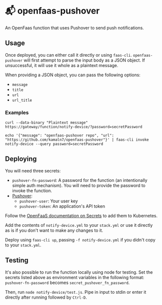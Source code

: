 # 📬 openfaas-pushover

An OpenFaas function that uses Pushover to send push notifications.

## Usage

Once deployed, you can either call it directly or using `faas-cli`. `openfaas-pushover` will first attempt to parse the input body as a JSON object. If unsuccessful, it will use it whole as a plaintext message.

When providing a JSON object, you can pass the following options:

- `message`
- `title`
- `url`
- `url_title`

### Examples

```
curl --data-binary "Plaintext message" https://gateway/function/notify-device/?password=secretPassword
```

```
echo '{"message": "openfaas-pushover repo", "url": "https://github.com/kamaln7/openfaas-pushover"}' | faas-cli invoke notify-device --query password=secretPassword
```

## Deploying

You will need three secrets:

- `pushover-fn-password`: A password for the function (an intentionally simple auth mechanism). You will need to provide the password to invoke the function.
- [Pushover](https://pushover.net/):
  - `pushover-user`: Your user key
  - `pushover-token`: An application's API token

Follow the [OpenFaaS documentation on Secrets](https://docs.openfaas.com/reference/secrets/) to add them to Kubernetes.

Add the contents of `notify-device.yml` to your `stack.yml` or use it directly as is if you don't want to make any changes to it.

Deploy using `faas-cli up`, passing `-f notify-device.yml` if you didn't copy to your `stack.yml`.

## Testing

It's also possible to run the function locally using node for testing. Set the secrets listed above as environment variables in the following format: `pushover-fn-password` becomes `secret_pushover_fn_password`.

Then, run `node notify-device/test.js`. Pipe in input to stdin or enter it directly after running followed by `Ctrl-D`.
